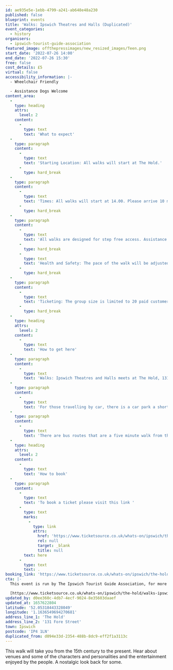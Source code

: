 ```yaml
---
id: ae935e5e-1ebb-4799-a241-ab648e48a230
published: false
blueprint: events
title: 'Walks: Ipswich Theatres and Halls (Duplicated)'
event_categories:
  - history
organisers:
  - ipswich-tourist-guide-association
featured_image: offthepressimages/new_resized_images/Teen.png
start_date: '2022-07-26 14:00'
end_date: '2022-07-26 15:30'
free: false
cost_details: £5
virtual: false
accessibility_information: |-
  - Wheelchair Friendly

  - Assistance Dogs Welcome
content_area:
  -
    type: heading
    attrs:
      level: 2
    content:
      -
        type: text
        text: 'What to expect'
  -
    type: paragraph
    content:
      -
        type: text
        text: 'Starting Location: All walks will start at The Hold.'
      -
        type: hard_break
  -
    type: paragraph
    content:
      -
        type: text
        text: 'Times: All walks will start at 14.00. Please arrive 10 minuets early for registration. The duration of all walks is approximately 90 minutes, unless otherwise arranged.'
      -
        type: hard_break
  -
    type: paragraph
    content:
      -
        type: text
        text: 'All walks are designed for step free access. Assistance dogs are welcome. Other dogs cannot be accommodated.'
      -
        type: hard_break
      -
        type: text
        text: 'Health and Safety: The pace of the walk will be adjusted for the comfort of all and the walk will commence with a short health and safety briefing.'
      -
        type: hard_break
  -
    type: paragraph
    content:
      -
        type: text
        text: 'Ticketing: The group size is limited to 20 paid customers. Children under the age of 12 are free. Up to 5 complementary tickets per walk are available, at the discretion of ITGA or, and can include children under the age of 12.'
      -
        type: hard_break
  -
    type: heading
    attrs:
      level: 2
    content:
      -
        type: text
        text: 'How to get here'
  -
    type: paragraph
    content:
      -
        type: text
        text: 'Walks: Ipswich Theatres and Halls meets at The Hold, 131 Fore Street, Ipswich, IP4 1LN'
  -
    type: paragraph
    content:
      -
        type: text
        text: 'For those travelling by car, there is a car park a short walk from the venue next to the student halls.'
  -
    type: paragraph
    content:
      -
        type: text
        text: 'There are bus routes that are a five minute walk from the venue.'
  -
    type: heading
    attrs:
      level: 2
    content:
      -
        type: text
        text: 'How to book'
  -
    type: paragraph
    content:
      -
        type: text
        text: 'To book a ticket please visit this link '
      -
        type: text
        marks:
          -
            type: link
            attrs:
              href: 'https://www.ticketsource.co.uk/whats-on/ipswich/the-hold/walks-ipswich-theatres-and-halls/2022-07-26/14:00/t-gnndzr'
              rel: null
              target: _blank
              title: null
        text: here
      -
        type: text
        text: .
booking_link: 'https://www.ticketsource.co.uk/whats-on/ipswich/the-hold/walks-ipswich-theatres-and-halls/2022-07-26/14:00/t-gnndzr'
cta: |-
  This event is run by The Ipswich Tourist Guide Association, for more information please get in touch via:

  [https://www.ticketsource.co.uk/whats-on/ipswich/the-hold/walks-ipswich-theatres-and-halls/2022-07-26/14:00/t-gnndzr](https://www.ticketsource.co.uk/whats-on/ipswich/the-hold/walks-ipswich-theatres-and-halls/2022-07-26/14:00/t-gnndzr)
updated_by: d0ee360c-4db7-4ecf-9024-8e35603daaef
updated_at: 1657622804
latitude: '52.05318443328049'
longitude: '1.1636549694270681'
address_line_1: 'The Hold'
address_line_2: '131 Fore Street'
town: Ipswich
postcode: 'IP4 1LN'
duplicated_from: d094e33d-2354-488b-8dc9-eff2f1a3113c
---
```

This walk will take you from the 15th century to the present. Hear about venues and some of the characters and personalities and the entertainment enjoyed by the people. A nostalgic look back for some.